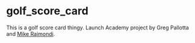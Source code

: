 golf_score_card
===============

This is a golf score card thingy. Launch Academy project by
Greg Pallotta and [Mike Raimondi](http://www.github.com/chronophasiac).
